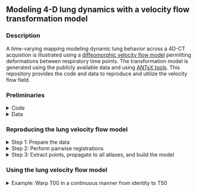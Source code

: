 ## Modeling 4-D lung dynamics with a velocity flow transformation model 

### Description

A time-varying mapping modeling dynamic lung behavior across a 4D-CT acquistion
is illustrated using a [diffeomorphic velocity flow
model](https://en.wikipedia.org/wiki/Large_deformation_diffeomorphic_metric_mapping)
permitting deformations between respiratory time points.  The transformation
model is generated using the publicly available data and using [ANTsX
tools](https://github.com/ANTsX).  This repository provides the code and data to
reproduce and utilize the velocity flow field.

### Preliminaries

<details>
<summary>Code</summary>

All data processing uses [ANTsPy](https://github.com/ANTsX/ANTsPy) with 
equivalent calls possible in [ANTsR](https://github.com/ANTsX/ANTsR).
Be sure to [install ANTsPy](https://github.com/ANTsX/ANTsPy#installation)
prior to attempting to reproduce the results below.  To test your installation 
in the context of this work,  please attempt to reproduce a 
[small, self-contained example](https://gist.github.com/ntustison/12a656a5fc2f6f9c4494c88dc09c5621#file-b_3_ants_velocity_flows-md)
illustrating the code and principles used.  Conceptually, this code snippet 
creates a time-parameterized velocity flow model in the range $t=[0,1]$ using 
three 2-D point sets comprising 8 points each representing a rectangle at $t=0.0$, 
a square at $t=0.5$, and a circle at $t=1.0$.  The ANTsPy example should produce the 
following plots:

<p align="middle">
  <img src="https://github.com/ntustison/MouseBrainVelocityFlow/assets/324811/dbc63553-27ad-4130-8bbf-c10cdf8fc893" width="250" />
  <img src="https://github.com/ntustison/MouseBrainVelocityFlow/assets/324811/cd78595b-1e12-47fc-b606-ae4b5012cbd6" width="250" /> 
  <img src="https://github.com/ntustison/MouseBrainVelocityFlow/assets/324811/c7ee9ad6-1f3a-4da4-832e-ba64b1b15f31" width="250" /> 
</p>

</details>

<details>
<summary>Data</summary>

The 4-D lung CT data set with landmarks (Case 1) is taken from the 
[Deformable Image Registration Laboratory](https://med.emory.edu/departments/radiation-oncology/research-laboratories/deformable-image-registration/downloads-and-reference-data/4dct.html) at 
Johns Hopkins University with reference to the following citation:

* Castillo R, Castillo E, Guerra R, Johnson VE, McPhail T, Garg AK, Guerrero T. 2009. A framework for evaluation of deformable image registration spatial accuracy using large landmark point sets. Phys Med Biol 54 1849-1870.

The image and landmark data is available upon request using the 
link above.  In order to work with the ITK IO used in ANTsX, we created
corresponding .hdr files which are included in the Data directory.  After
downloading the Case 1 data, one can reproduce the results produced in this
repository by ensuring that the downloaded data is incorporated into the 
repository directory structure as follows:

```bash
% tree Data   
└── Case1Pack
    ├── ExtremePhases
    │   ├── Case1_300_T00_xyz.txt
    │   └── Case1_300_T50_xyz.txt
    ├── Images
    │   ├── case1_T00_s.hdr
    │   ├── case1_T00_s.img
    │   ├── case1_T10_s.hdr
    │   ├── case1_T10_s.img
    │   ├── case1_T20_s.hdr
    │   ├── case1_T20_s.img
    │   ├── case1_T30_s.hdr
    │   ├── case1_T30_s.img
    │   ├── case1_T40_s.hdr
    │   ├── case1_T40_s.img
    │   ├── case1_T50_s.hdr
    │   ├── case1_T50_s.img
    │   ├── case1_T60_s.hdr
    │   ├── case1_T60_s.img
    │   ├── case1_T70_s.hdr
    │   ├── case1_T70_s.img
    │   ├── case1_T80_s.hdr
    │   ├── case1_T80_s.img
    │   ├── case1_T90_s.hdr
    │   └── case1_T90_s.img
    └── Sampled4D
        ├── case1_4D-75_T00.txt
        ├── case1_4D-75_T10.txt
        ├── case1_4D-75_T20.txt
        ├── case1_4D-75_T30.txt
        ├── case1_4D-75_T40.txt
        └── case1_4D-75_T50.txt
```
</details>


### Reproducing the lung velocity flow model

<details>
<summary>Step 1:  Prepare the data</summary>

```python

import ants
import antspynet
import numpy as np
import glob
import os
import tensorflow as tf

base_directory = "../"
data_directory = base_directory + "Data/Case1Pack/"

# We prepare the data with the following steps:
#   1. Reorient the images
#   2. Adjust the landmarks according to Step 1.
#   3. Generate segmentations for label-based image registration

# Step 1:  reorient the images and write to disk
output_reoriented_directory = data_directory + "ReorientedImages/"
if not os.path.exists(output_reoriented_directory):
    os.makedirs(output_reoriented_directory, exist_ok=True)

image_files = glob.glob(data_directory + "Images/case*hdr")
for i in range(len(image_files)):
    output_image_file = output_reoriented_directory + os.path.basename(image_files[i]).replace(".hdr", ".nii.gz")
    if not os.path.exists(output_image_file):
        print("Reorienting image " + image_files[i])
        ct = ants.image_read(image_files[i])
        ct_reoriented = ants.from_numpy_like(np.flip(ct.numpy(), axis=2), ct)
        ants.image_write(ct_reoriented, output_image_file)
    
# Step 2:  adjust the landmarks following step 1
output_reoriented_directory = data_directory + "ReorientedSampled4D/"
if not os.path.exists(output_reoriented_directory):
    os.makedirs(output_reoriented_directory, exist_ok=True)

for i in range(6):
    landmark_file = data_directory + "Sampled4D/case1_4D-75_T" + str(i) + "0.txt"
    output_image_file = output_reoriented_directory + os.path.basename(landmark_file).replace(".txt", ".nii.gz")
    if not os.path.exists(output_image_file):
        print("Reorienting landmarks " + landmark_file)
        landmarks = np.genfromtxt(landmark_file).astype('int')
        image_file = data_directory + "Images/case1_T" + str(i) + "0_s.hdr"
        ct = ants.image_read(image_file)
        landmarks_array = ct.numpy() * 0
        for j in range(landmarks.shape[0]):
            landmarks_array[landmarks[j,0],landmarks[j,1],landmarks[j,2]] = j         
        landmarks_image = ants.from_numpy_like(np.flip(landmarks_array, axis=2), ct)
        ants.image_write(landmarks_image, output_image_file)
        # ants.image_write(ants.iMath_MD(ants.threshold_image(landmarks_image, 0, 0, 0, 1), radius=3), output_image_file.replace(".nii.gz", "_md.nii.gz"))        

# Step 3:  create segmentations (lung extraction, vessel segmentation, airway segmentation)
output_segmentations_directory = data_directory + "Segmentations/"
if not os.path.exists(output_segmentations_directory):
    os.makedirs(output_segmentations_directory, exist_ok=True)

# Use a ct reference image to approximately rescale the intensities 
# to Hounsfield units.
ct_reference_file = tf.keras.utils.get_file(fname="ctLung.nii.gz", origin="https://figshare.com/ndownloader/files/42934234")
ct_reference = ants.image_read(ct_reference_file)
ct_reference_mask = ants.threshold_image(ct_reference, -1024, 100000, 1, 0)

image_files = glob.glob(data_directory + "ReorientedImages/case*.nii.gz")
for i in range(len(image_files)):
    output_image_file = output_segmentations_directory + os.path.basename(image_files[i]).replace(".nii.gz", "_lung_extraction.nii.gz")
    if not os.path.exists(output_image_file):
        print("Lung extraction " + image_files[i])
        ct = ants.image_read(image_files[i])
        ct_mask = ct * 0 + 1
        ct_matched = ants.histogram_match_image2(ct, ct_reference, ct_mask, ct_reference_mask)
        lung_ext = antspynet.lung_extraction(ct_matched, modality="ct", verbose=True)
        ants.image_write(lung_ext['segmentation_image'], output_image_file)
    output_image_file = output_segmentations_directory + os.path.basename(image_files[i]).replace(".nii.gz", "_arteries.nii.gz")
    if not os.path.exists(output_image_file):
        print("Arteries segmentation " + image_files[i])
        ct = ants.image_read(image_files[i])
        ct_mask = ct * 0 + 1
        ct_matched = ants.histogram_match_image2(ct, ct_reference, ct_mask, ct_reference_mask)
        ct_resampled = ants.resample_image(ct_matched, (256, 256, 160), use_voxels=True)
        arteries = antspynet.lung_pulmonary_artery_segmentation(ct_resampled, verbose=True)
        arteries = ants.resample_image_to_target(arteries, ct)
        ants.image_write(ants.threshold_image(arteries, 0.5, 1.0, 1, 0), output_image_file)
    output_image_file = output_segmentations_directory + os.path.basename(image_files[i]).replace(".nii.gz", "_airways.nii.gz")
    if not os.path.exists(output_image_file):
        print("Airway extraction " + image_files[i])
        ct = ants.image_read(image_files[i])
        ct_mask = ct * 0 + 1
        ct_matched = ants.histogram_match_image2(ct, ct_reference, ct_mask, ct_reference_mask)
        ct_resampled = ants.resample_image(ct_matched, (256, 256, 160), use_voxels=True)
        airways = antspynet.lung_airway_segmentation(ct_resampled, verbose=True)
        airways = ants.resample_image_to_target(airways, ct)
        ants.image_write(ants.threshold_image(airways, 0.5, 1.0, 1, 0), output_image_file)
```
</details>

<details>
<summary>Step 2:  Perform pairwise registrations</summary>

```python

import ants
import numpy as np
import os
import tensorflow as tf

os.environ['ITK_GLOBAL_DEFAULT_NUMBER_OF_THREADS'] = "4"

base_directory = "../"
data_directory = base_directory + "Data/Case1Pack/"

# Step 1:  SyN-based image registration
output_registration_directory = data_directory + "Registrations/"
if not os.path.exists(output_registration_directory):
    os.makedirs(output_registration_directory, exist_ok=True)

for i in range(5):
    fixed_image = ants.image_read(data_directory + "ReorientedImages/case1_T" + str(i) + "0_s.nii.gz")
    moving_image = ants.image_read(data_directory + "ReorientedImages/case1_T" + str(i+1) + "0_s.nii.gz")
    fixed_lung_mask = ants.image_read(data_directory + "Segmentations/case1_T" + str(i) + "0_s_lung_extraction.nii.gz")
    moving_lung_mask = ants.image_read(data_directory + "Segmentations/case1_T" + str(i+1) + "0_s_lung_extraction.nii.gz")
    fixed_arteries = ants.image_read(data_directory + "Segmentations/case1_T" + str(i) + "0_s_arteries.nii.gz")
    moving_arteries = ants.image_read(data_directory + "Segmentations/case1_T" + str(i+1) + "0_s_arteries.nii.gz")
    fixed_airways = ants.image_read(data_directory + "Segmentations/case1_T" + str(i) + "0_s_airways.nii.gz")
    moving_airways = ants.image_read(data_directory + "Segmentations/case1_T" + str(i+1) + "0_s_airways.nii.gz")
 
    output_prefix = output_registration_directory + "case1_T" + str(i) + "0xT" + str(i+1) + "0_s"
    reg = ants.label_image_registration(
                             [fixed_lung_mask, fixed_arteries, fixed_airways],
                             [moving_lung_mask, moving_arteries, moving_airways],
                             fixed_intensity_images=fixed_image,
                             moving_intensity_images=moving_image,
                             fixed_mask=None,
                             moving_mask=None,
                             type_of_linear_transform='identity',
                             type_of_deformable_transform='antsRegistrationSyN[bo,2,26]',
                             label_image_weighting=[2.0, 0.5, 0.5],
                             output_prefix=output_prefix,
                             random_seed=None,
                             verbose=True)

```
</details>

<details>
<summary>Step 3:  Extract points, propagate to all atlases, and build the model</summary>

```python

import ants
import os
import pandas as pd
import numpy as np
import random

os.environ['ITK_GLOBAL_DEFAULT_NUMBER_OF_THREADS'] = "4"

base_directory = "../"
data_directory = base_directory + "Data/Case1Pack/"
segmentations_directory = data_directory + "Segmentations/"
registration_directory = data_directory + "Registrations/"
output_directory = data_directory + "VelocityFlow/"

if not os.path.exists(output_directory):
    os.makedirs(output_directory, exist_ok=True)

################################
#
# A couple notes:
#     

template_ids = tuple(reversed(("T00", "T10", "T20", "T30", "T40", "T50")))
time_points = np.array((0, 1, 2, 3, 4, 5))

contour_percentage = 0.25
regional_percentage = 0.1

fixed_labels_file = segmentations_directory + "case1_T00_s_lung_extraction.nii.gz"
fixed_labels = ants.image_read(fixed_labels_file)

label_geoms = ants.label_geometry_measures(fixed_labels)
label_ids = np.array(label_geoms['Label'])
number_of_labels = len(label_ids)

contour_indices = list()
for i in range(0, number_of_labels + 1):
    if i < number_of_labels:
        print("Extracting contour points from label ", label_ids[i])
        single_label_image = ants.threshold_image(fixed_labels, label_ids[i], label_ids[i], 1, 0)
    else:
        single_label_image = ants.threshold_image(fixed_labels, 0, 0, 0, 1)
    contour_image = single_label_image - ants.iMath_ME(single_label_image, 1)
    single_label_indices = (contour_image.numpy()).nonzero()
    number_of_points_per_label = int(len(single_label_indices[0]) * contour_percentage)
    print("  Number of points: ", number_of_points_per_label)
    random_indices = random.sample(range(len(single_label_indices[0])), number_of_points_per_label)
    if i == 0:
         contour_indices.append(single_label_indices[0][random_indices])
         contour_indices.append(single_label_indices[1][random_indices])
         contour_indices.append(single_label_indices[2][random_indices])
    else:
         contour_indices[0] = np.concatenate([contour_indices[0], single_label_indices[0][random_indices]])
         contour_indices[1] = np.concatenate([contour_indices[1], single_label_indices[1][random_indices]])
         contour_indices[2] = np.concatenate([contour_indices[2], single_label_indices[2][random_indices]])
         
contour_weights = [1] * len(contour_indices[0])

regional_indices = list()
for i in range(0, number_of_labels + 1):
    if i < number_of_labels:
        print("Extracting regional points from label ", label_ids[i])
        single_label_image = ants.threshold_image(fixed_labels, label_ids[i], label_ids[i], 1, 0)
    else:
        single_label_image = ants.threshold_image(fixed_labels, 0, 0, 0, 1)
    single_label_indices = (single_label_image.numpy()).nonzero()
    number_of_points_per_label = int(len(single_label_indices[0]) * regional_percentage)
    print("  Number of points: ", number_of_points_per_label)
    random_indices = random.sample(range(len(single_label_indices[0])), number_of_points_per_label)
    if i == 0:
         regional_indices.append(single_label_indices[0][random_indices])
         regional_indices.append(single_label_indices[1][random_indices])
         regional_indices.append(single_label_indices[2][random_indices])
    else:
         regional_indices[0] = np.concatenate([regional_indices[0], single_label_indices[0][random_indices]])
         regional_indices[1] = np.concatenate([regional_indices[1], single_label_indices[1][random_indices]])
         regional_indices[2] = np.concatenate([regional_indices[2], single_label_indices[2][random_indices]])
         
regional_weights = [0.5] * len(regional_indices[0])

indices = contour_indices
indices[0] = np.concatenate([indices[0], regional_indices[0]])
indices[1] = np.concatenate([indices[1], regional_indices[1]])
indices[2] = np.concatenate([indices[2], regional_indices[2]])
weights = np.concatenate([contour_weights, regional_weights])

print("Number of contour points:  ", str(len(contour_weights)))
print("Number of regional points:  ", str(len(regional_weights)))

points_time0 = np.zeros((len(indices[0]), 3))
for i in range(len(indices[0])):
    index = (indices[0][i], indices[1][i], indices[2][i])
    points_time0[i,:] = ants.transform_index_to_physical_point(fixed_labels, index)

points_time0_df = pd.DataFrame(points_time0, columns = ('x', 'y', 'z'))

point_sets = list()
point_sets.append(points_time0_df) 
for i in range(1, len(template_ids)):
    print("Warping points " + str(i))
    source_template_id = template_ids[i]        
    target_template_id = template_ids[i-1]        
    output_registration_prefix = registration_directory + "case1_" + source_template_id + "x" + target_template_id + "_s"
    warp = output_registration_prefix + "0Warp.nii.gz"
    warped_points = ants.apply_transforms_to_points(3, points=point_sets[i-1], transformlist=[warp])
    point_sets.append(warped_points)

# Write the points to images to see if they match with what's expected.
check_points = True
if check_points:
    for i in range(len(template_ids)):
        print("Checking image " + str(i))
        points_image = ants.make_points_image(point_sets[i].to_numpy(), fixed_labels * 0 + 1, radius=1)
        output_prefix = output_directory + template_ids[i] + "_"
        ants.image_write(points_image, output_prefix + "points_image.nii.gz")

for i in range(len(point_sets)):
    point_sets[i] = point_sets[i].to_numpy()

# Normalize time points to the range [0, 1]

normalized_time_points = (time_points - time_points[0]) / (time_points[-1] - time_points[0])

initial_velocity_field = None
velocity_field_file = output_directory + "lung_velocity_flow.nii.gz"
if os.path.exists(velocity_field_file):
    initial_velocity_field = ants.image_read(velocity_field_file)

# We could simply set the total number of iterations (i.e., "number_of_compositions")
# to 10 * 20 but just so we could check the progress, we run the optimization for 10
# iterations and then write the velocity field to disk and use it as the initial 
# velocity field for subsequent iterations.

for i in range(20):
    print("Iteration " + str(i))
    tv = ants.fit_time_varying_transform_to_point_sets(point_sets, 
        time_points=normalized_time_points,
        displacement_weights=weights,
        initial_velocity_field=initial_velocity_field,
        number_of_time_steps=7, domain_image=fixed_labels,
        number_of_fitting_levels=3, mesh_size=(10, 10, 9), 
        number_of_compositions=10,
        convergence_threshold=0.0, composition_step_size=0.2,
        number_of_integration_steps=10,
        rasterize_points=False, verbose=True)
    initial_velocity_field = ants.image_clone(tv['velocity_field'])
    ants.image_write(initial_velocity_field, velocity_field_file)
    print("\n\n\n\n\n\n")
```

</details>


### Using the lung velocity flow model

<details>
<summary>Example:  Warp T00 in a continuous manner from identity to T50</summary>

```python
import ants
import numpy as np
import math

base_directory = "../"
data_directory = base_directory + "Data/Case1Pack/"

velocity_field = ants.image_read(data_directory + "VelocityFlow/lung_velocity_flow.nii.gz")
T00 = ants.image_read(data_directory + "ReorientedImages/case1_T00_s.nii.gz")  

# We discretize the time domain into 50 intervals.
time_points = np.linspace((0, 5, 50))
normalized_time_points = (time_points - time_points[0]) / (time_points[-1] - time_points[0])

for i in range(len(normalized_time_points)):
    t = normalized_time_points[i]
    displacement_field = ants.integrate_velocity_field(velocity_field, t, 0.0, 10)
    displacement_field_xfrm = ants.transform_from_displacement_field(displacement_field)
    P56warped = displacement_field_xfrm.apply_to_image(P56, interpolation="linear")
```

</details>